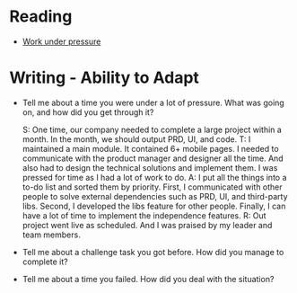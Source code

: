 # Reading

* [Work under pressure](https://www.glassdoor.com/blog/guide/how-do-you-work-under-pressure/)


# Writing - Ability to Adapt

* Tell me about a time you were under a lot of pressure. What was going on, and how did you get through it?

    S: One time, our company needed to complete a large project within a month. In the month, we should output PRD, UI, and code.
    T: I maintained a main module. It contained 6+ mobile pages. I needed to communicate with the product manager and designer all the time. And also had to design the technical solutions and implement them. I was pressed for time as I had a lot of work to do.
    A: I put all the things into a to-do list and sorted them by priority. First, I communicated with other people to solve external dependencies such as PRD, UI, and third-party libs. Second, I developed the libs feature for other people. Finally, I can have a lot of time to implement the independence features.
    R: Out project went live as scheduled. And I was praised by my leader and team members.

* Tell me about a challenge task you got before. How did you manage to complete it?

* Tell me about a time you failed. How did you deal with the situation?
